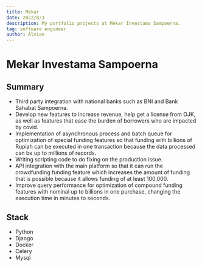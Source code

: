 ```yaml
---
title: Mekar
date: 2022/8/3
description: My portfolio projects at Mekar Investama Sampoerna.
tag: software engineer
author: Alvian
---
```


# Mekar Investama Sampoerna

## Summary
- Third party integration with national banks such as BNI and Bank Sahabat Sampoerna.
- Develop new features to increase revenue, help get a license from OJK, as well as features that ease the burden of borrowers who are impacted by covid.
- Implementation of asynchronous process and batch queue for optimization of special funding features so that funding with billions of Rupiah can be executed in one transaction because the data processed can be up to millions of records.
- Writing scripting code to do fixing on the production issue.
- API integration with the main platform so that it can run the crowdfunding funding feature which increases the amount of funding that is possible because it allows funding of at least 100,000.
- Improve query performance for optimization of compound funding features with nominal up to billions in one purchase, changing the execution time in minutes to seconds.


## Stack
- Python
- Django
- Docker
- Celery
- Mysql


